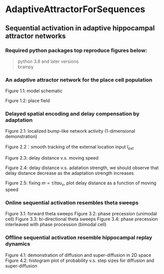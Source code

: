 # AdaptiveAttractorForSequences
## Sequential activation in adaptive hippocampal attractor networks

### Required python packages top reproduce figures below:
> python 3.8 and later versions\
> brainpy

### An adaptive attractor network for the place cell population
Figure 1.1: model schematic

Figure 1.2: place field

### Delayed spatial encoding and delay compensation by adaptation
Figure 2.1: localized bump-like network activity (1-dimensional demonstration)

Figure 2.2：smooth tracking of the external location input $I_{ext}$

Figure 2.3: delay distance v.s. moving speed

Figure 2.4: delay distance v.s. adatation strength, we should observe that delay distance decrease as the adaptation strength increases

Figure 2.5: fixing $m=\tau/tau_v$, plot delay distance as a function of moving speed

### Online sequential activation resembles theta sweeps
Figure 3.1: forward theta sweeps
Figure 3.2: phase precession (unimodal cell)
Figure 3.3: bi-directional theta sweeps
Figure 3.4: phase precession interleaved with phase procession (bimodal cell)

### Offline sequential activation resemble hippocampal replay dynamics
Figure 4.1: demonstration of diffusion and super-diffusion in 2D space
Figure 4.2: histogram plot of probability v.s. step sizes for diffusion and super-diffusion

